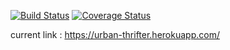 [![Build Status](https://travis-ci.com/leelightman/urban-thrifter.svg?branch=develop)](https://travis-ci.com/leelightman/urban-thrifter) [![Coverage Status](https://coveralls.io/repos/github/leelightman/urban-thrifter/badge.svg?branch=develop)](https://coveralls.io/github/leelightman/urban-thrifter?branch=develop)

current link : https://urban-thrifter.herokuapp.com/

